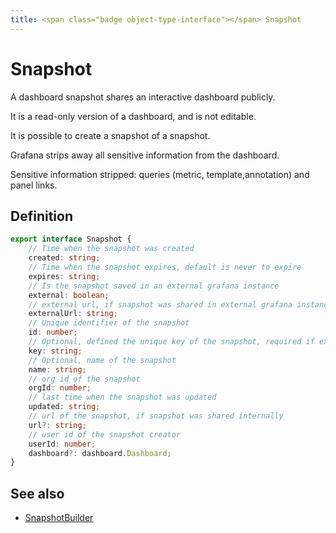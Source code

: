 ```yaml
---
title: <span class="badge object-type-interface"></span> Snapshot
---
```

# <span class="badge object-type-interface"></span> Snapshot

A dashboard snapshot shares an interactive dashboard publicly.

It is a read-only version of a dashboard, and is not editable.

It is possible to create a snapshot of a snapshot.

Grafana strips away all sensitive information from the dashboard.

Sensitive information stripped: queries (metric, template,annotation) and panel links.

## Definition

```typescript
export interface Snapshot {
	// Time when the snapshot was created
	created: string;
	// Time when the snapshot expires, default is never to expire
	expires: string;
	// Is the snapshot saved in an external grafana instance
	external: boolean;
	// external url, if snapshot was shared in external grafana instance
	externalUrl: string;
	// Unique identifier of the snapshot
	id: number;
	// Optional, defined the unique key of the snapshot, required if external is true
	key: string;
	// Optional, name of the snapshot
	name: string;
	// org id of the snapshot
	orgId: number;
	// last time when the snapshot was updated
	updated: string;
	// url of the snapshot, if snapshot was shared internally
	url?: string;
	// user id of the snapshot creator
	userId: number;
	dashboard?: dashboard.Dashboard;
}

```
## See also

 * <span class="badge builder"></span> [SnapshotBuilder](./builder-SnapshotBuilder.md)
